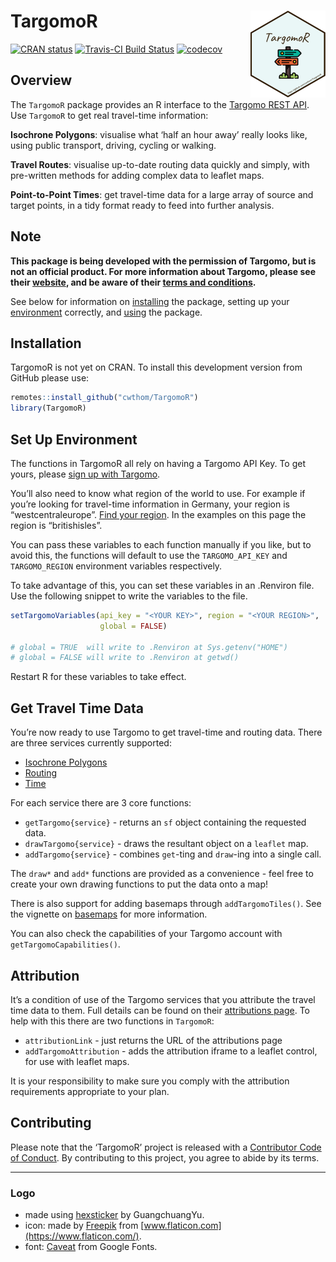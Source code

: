 
<!-- README.md is generated from README.Rmd. Please edit that file -->

# TargomoR <a href='https://cwthom.github.io/TargomoR'><img src='man/figures/logo.png' align="right" height="139" /></a>

<!-- badges: start -->

[![CRAN
status](https://r-pkg.org/badges/version/TargomoR)](https://CRAN.R-project.org/package=TargomoR)
[![Travis-CI Build
Status](https://travis-ci.org/cwthom/TargomoR.svg?branch=master)](https://travis-ci.org/cwthom/TargomoR)
[![codecov](https://codecov.io/gh/cwthom/TargomoR/branch/master/graph/badge.svg)](https://codecov.io/gh/cwthom/TargomoR)
<!-- badges: end -->

## Overview

The `TargomoR` package provides an R interface to the [Targomo REST
API](https://targomo.com/developers/). Use `TargomoR` to get real
travel-time information:

**Isochrone Polygons**: visualise what ‘half an hour away’ really looks
like, using public transport, driving, cycling or walking.

**Travel Routes**: visualise up-to-date routing data quickly and simply,
with pre-written methods for adding complex data to leaflet maps.

**Point-to-Point Times**: get travel-time data for a large array of
source and target points, in a tidy format ready to feed into further
analysis.

## Note

**This package is being developed with the permission of Targomo, but is
not an official product. For more information about Targomo, please see
their [website](https://www.targomo.com/developers/), and be aware of
their [terms and conditions](https://account.targomo.com/legal/terms).**

See below for information on [installing](#installation) the package,
setting up your [environment](#set-up-environment) correctly, and
[using](#get-travel-time-data) the package.

## Installation

TargomoR is not yet on CRAN. To install this development version from
GitHub please use:

``` r
remotes::install_github("cwthom/TargomoR")
library(TargomoR)
```

## Set Up Environment

The functions in TargomoR all rely on having a Targomo API Key. To get
yours, please [sign up with
Targomo](https://targomo.com/developers/pricing/).

You’ll also need to know what region of the world to use. For example if
you’re looking for travel-time information in Germany, your region is
“westcentraleurope”. [Find your
region](https://targomo.com/developers/resources/availability/). In the
examples on this page the region is “britishisles”.

You can pass these variables to each function manually if you like, but
to avoid this, the functions will default to use the `TARGOMO_API_KEY`
and `TARGOMO_REGION` environment variables respectively.

To take advantage of this, you can set these variables in an .Renviron
file. Use the following snippet to write the variables to the file.

``` r
setTargomoVariables(api_key = "<YOUR KEY>", region = "<YOUR REGION>",
                    global = FALSE)

# global = TRUE  will write to .Renviron at Sys.getenv("HOME")
# global = FALSE will write to .Renviron at getwd()
```

Restart R for these variables to take effect.

## Get Travel Time Data

You’re now ready to use Targomo to get travel-time and routing data.
There are three services currently supported:

  - [Isochrone
    Polygons](https://targomo.com/developers/intro/services/polygon/)
  - [Routing](https://targomo.com/developers/intro/services/routing/)
  - [Time](https://targomo.com/developers/intro/services/reachability/)

For each service there are 3 core functions:

  - `getTargomo{service}` - returns an `sf` object containing the
    requested data.
  - `drawTargomo{service}` - draws the resultant object on a `leaflet`
    map.
  - `addTargomo{service}` - combines `get`-ting and `draw`-ing into a
    single call.

The `draw*` and `add*` functions are provided as a convenience - feel
free to create your own drawing functions to put the data onto a map\!

There is also support for adding basemaps through `addTargomoTiles()`.
See the vignette on
[basemaps](https://cwthom.github.io/TargomoR/articles/Basemaps.html) for
more information.

You can also check the capabilities of your Targomo account with
`getTargomoCapabilities()`.

## Attribution

It’s a condition of use of the Targomo services that you attribute the
travel time data to them. Full details can be found on their
[attributions
page](https://targomo.com/developers/resources/attribution/). To help
with this there are two functions in `TargomoR`:

  - `attributionLink` - just returns the URL of the attributions page
  - `addTargomoAttribution` - adds the attribution iframe to a leaflet
    control, for use with leaflet maps.

It is your responsibility to make sure you comply with the attribution
requirements appropriate to your plan.

## Contributing

Please note that the ‘TargomoR’ project is released with a [Contributor
Code of
Conduct](https://cwthom.github.io/TargomoR/CODE_OF_CONDUCT.html). By
contributing to this project, you agree to abide by its terms.

-----

### Logo

  - made using [hexsticker](https://github.com/GuangchuangYu/hexSticker)
    by GuangchuangYu.
  - icon: made by [Freepik](https://www.flaticon.com/authors/freepik)
    from [www.flaticon.com](https://www.flaticon.com/).
  - font: [Caveat](https://fonts.google.com/specimen/Caveat) from Google
    Fonts.

